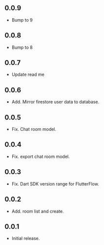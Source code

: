 
## 0.0.9
* Bump to 9

## 0.0.8
* Bump to 8

## 0.0.7

- Update read me

## 0.0.6

- Add. Mirror firestore user data to database.

## 0.0.5

- Fix. Chat room model.

## 0.0.4

- Fix. export chat room model.

## 0.0.3

- Fix. Dart SDK version range for FlutterFlow.

## 0.0.2

- Add. room list and create.

## 0.0.1

- Initial release.
